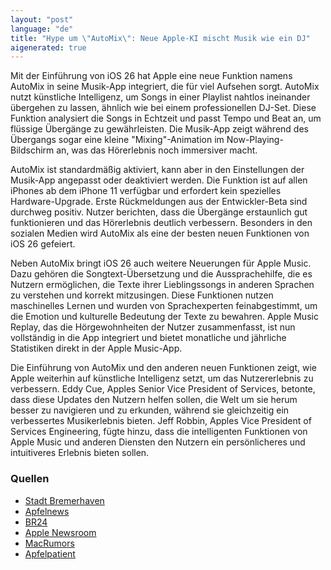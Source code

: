 ```yaml
---
layout: "post"
language: "de"
title: "Hype um \"AutoMix\": Neue Apple-KI mischt Musik wie ein DJ"
aigenerated: true
---
```


Mit der Einführung von iOS 26 hat Apple eine neue Funktion namens AutoMix in seine Musik-App integriert, die für viel Aufsehen sorgt. AutoMix nutzt künstliche Intelligenz, um Songs in einer Playlist nahtlos ineinander übergehen zu lassen, ähnlich wie bei einem professionellen DJ-Set. Diese Funktion analysiert die Songs in Echtzeit und passt Tempo und Beat an, um flüssige Übergänge zu gewährleisten. Die Musik-App zeigt während des Übergangs sogar eine kleine "Mixing"-Animation im Now-Playing-Bildschirm an, was das Hörerlebnis noch immersiver macht.

<!--more-->

AutoMix ist standardmäßig aktiviert, kann aber in den Einstellungen der Musik-App angepasst oder deaktiviert werden. Die Funktion ist auf allen iPhones ab dem iPhone 11 verfügbar und erfordert kein spezielles Hardware-Upgrade. Erste Rückmeldungen aus der Entwickler-Beta sind durchweg positiv. Nutzer berichten, dass die Übergänge erstaunlich gut funktionieren und das Hörerlebnis deutlich verbessern. Besonders in den sozialen Medien wird AutoMix als eine der besten neuen Funktionen von iOS 26 gefeiert.

Neben AutoMix bringt iOS 26 auch weitere Neuerungen für Apple Music. Dazu gehören die Songtext-Übersetzung und die Aussprachehilfe, die es Nutzern ermöglichen, die Texte ihrer Lieblingssongs in anderen Sprachen zu verstehen und korrekt mitzusingen. Diese Funktionen nutzen maschinelles Lernen und wurden von Sprachexperten feinabgestimmt, um die Emotion und kulturelle Bedeutung der Texte zu bewahren. Apple Music Replay, das die Hörgewohnheiten der Nutzer zusammenfasst, ist nun vollständig in die App integriert und bietet monatliche und jährliche Statistiken direkt in der Apple Music-App.

Die Einführung von AutoMix und den anderen neuen Funktionen zeigt, wie Apple weiterhin auf künstliche Intelligenz setzt, um das Nutzererlebnis zu verbessern. Eddy Cue, Apples Senior Vice President of Services, betonte, dass diese Updates den Nutzern helfen sollen, die Welt um sie herum besser zu navigieren und zu erkunden, während sie gleichzeitig ein verbessertes Musikerlebnis bieten. Jeff Robbin, Apples Vice President of Services Engineering, fügte hinzu, dass die intelligenten Funktionen von Apple Music und anderen Diensten den Nutzern ein persönlicheres und intuitiveres Erlebnis bieten sollen.

### Quellen
- [Stadt Bremerhaven](https://stadt-bremerhaven.de/ios-26-apple-music-bekommt-dj-feeling-mit-automix/)
- [Apfelnews](https://www.apfelnews.de/2025/06/13/automix-in-ios-26-ergaenzt-apple-music-um-songuebergaenge-wie-bei-einem-dj/)
- [BR24](https://www.br.de/nachrichten/netzwelt/hype-um-automix-neue-apple-ki-mischt-musik-wie-ein-dj,Uow0MbF)
- [Apple Newsroom](https://www.apple.com/newsroom/2025/06/apple-services-deliver-powerful-features-and-intelligent-updates-to-users-this-fall/)
- [MacRumors](https://www.macrumors.com/2025/06/12/ios-26-automix-apple-music/)
- [Apfelpatient](https://www.apfelpatient.de/news/apple-music-bekommt-dj-feeling-mit-automix-feature)
